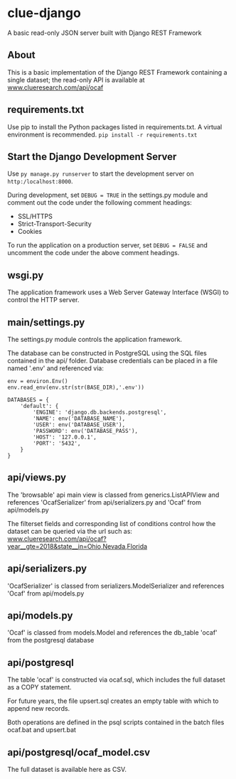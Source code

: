 clue-django
===========
A basic read-only JSON server built with Django REST Framework

## About
This is a basic implementation of the Django REST Framework containing a single dataset; the read-only API is available at www.clueresearch.com/api/ocaf

## requirements.txt
Use pip to install the Python packages listed in requirements.txt.  A virtual environment is recommended.
`pip install -r requirements.txt`

## Start the Django Development Server
Use `py manage.py runserver` to start the development server on `http:/localhost:8000`.

During development, set `DEBUG = TRUE` in the settings.py module and comment out the code under the following comment headings:

- SSL/HTTPS
- Strict-Transport-Security
- Cookies

To run the application on a production server, set `DEBUG = FALSE` and uncomment the code under the above comment headings.

## wsgi.py
The application framework uses a Web Server Gateway Interface (WSGI) to control the HTTP server.

## main/settings.py
The settings.py module controls the application framework.

The database can be constructed in PostgreSQL using the SQL files contained in the api/ folder. Database credentials can be placed in a file named '.env' and referenced via:

    env = environ.Env()
    env.read_env(env.str(str(BASE_DIR),'.env'))

    DATABASES = {
        'default': {
            'ENGINE': 'django.db.backends.postgresql',
            'NAME': env('DATABASE_NAME'),
            'USER': env('DATABASE_USER'),
            'PASSWORD': env('DATABASE_PASS'),
            'HOST': '127.0.0.1',
            'PORT': '5432',
        }
    }

## api/views.py
The 'browsable' api main view is classed from generics.ListAPIView and references 'OcafSerializer' from api/serializers.py and 'Ocaf' from api/models.py 

The filterset fields and corresponding list of conditions control how the dataset can be queried via the url such as:
www.clueresearch.com/api/ocaf?year__gte=2018&state__in=Ohio,Nevada,Florida

## api/serializers.py
'OcafSerializer' is classed from serializers.ModelSerializer and references 'Ocaf' from api/models.py

## api/models.py
'Ocaf' is classed from models.Model and references the db_table 'ocaf' from the postgresql database

## api/postgresql
The table 'ocaf' is constructed via ocaf.sql, which includes the full dataset as a COPY statement.

For future years, the file upsert.sql creates an empty table with which to append new records.

Both operations are defined in the psql scripts contained in the batch files ocaf.bat and upsert.bat

## api/postgresql/ocaf_model.csv
The full dataset is available here as CSV.
